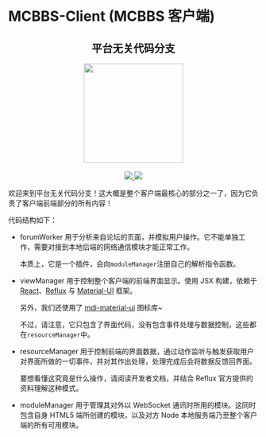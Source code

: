 # MCBBS-Client \(MCBBS 客户端\)

<div align="center">
<h2>平台无关代码分支</h2>
</div>

<div align="center">
<a href="http://miao.su/image/HdIbf">
<img src="http://miao.su/images/2018/12/24/447a2b32e7ec7bd5fb486.md.png" width="200" height="200">
</a>
</div>
<br />
<div align="center">
<a href="https://travis-ci.com/langyo/MCBBS-Client">
<img src="https://travis-ci.com/langyo/MCBBS-Client.svg?branch=master">
</a>
<img src="https://badges.depfu.com/badges/dbdc735d3c1f776180e36eb3fbc572fd/overview.svg">
</div>

欢迎来到平台无关代码分支！这大概是整个客户端最核心的部分之一了，因为它负责了客户端前端部分的所有内容！

代码结构如下：

- forumWorker
  用于分析来自论坛的页面，并模拟用户操作。它不能单独工作，需要对接到本地后端的网络通信模块才能正常工作。
  
  本质上，它是一个插件，会向```moduleManager```注册自己的解析指令函数。
- viewManager
  用于控制整个客户端的前端界面显示。使用 JSX 构建，依赖于 [React](https://zh-hans.reactjs.org/)、[Reflux](https://github.com/reflux/refluxjs) 与 [Material-UI](https://material-ui.com/zh/) 框架。

  另外，我们还使用了 [mdi-material-ui](https://materialdesignicons.com/) 图标库~

  不过，请注意，它只包含了界面代码，没有包含事件处理与数据控制，这些都在```resourceManager```中。
- resourceManager
  用于控制前端的界面数据，通过动作监听与触发获取用户对界面所做的一切事件，并对其作出处理，处理完成后会将数据反馈回界面。

  要想看懂这究竟是什么操作，请阅读开发者文档，并结合 Reflux 官方提供的资料理解这种模式。
- moduleManager
  用于管理其对外以 WebSocket 通讯时所用的模块。这同时包含自身 HTML5 端所创建的模块，以及对方 Node 本地服务端乃至整个客户端的所有可用模块。